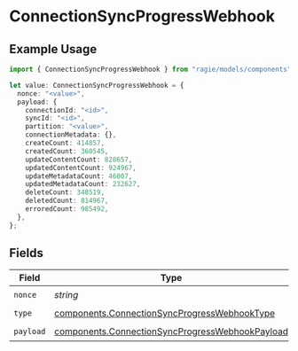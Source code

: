 # ConnectionSyncProgressWebhook

## Example Usage

```typescript
import { ConnectionSyncProgressWebhook } from "ragie/models/components";

let value: ConnectionSyncProgressWebhook = {
  nonce: "<value>",
  payload: {
    connectionId: "<id>",
    syncId: "<id>",
    partition: "<value>",
    connectionMetadata: {},
    createCount: 414857,
    createdCount: 360545,
    updateContentCount: 828657,
    updatedContentCount: 924967,
    updateMetadataCount: 46007,
    updatedMetadataCount: 232627,
    deleteCount: 348519,
    deletedCount: 814967,
    erroredCount: 985492,
  },
};
```

## Fields

| Field                                                                                                              | Type                                                                                                               | Required                                                                                                           | Description                                                                                                        |
| ------------------------------------------------------------------------------------------------------------------ | ------------------------------------------------------------------------------------------------------------------ | ------------------------------------------------------------------------------------------------------------------ | ------------------------------------------------------------------------------------------------------------------ |
| `nonce`                                                                                                            | *string*                                                                                                           | :heavy_check_mark:                                                                                                 | N/A                                                                                                                |
| `type`                                                                                                             | [components.ConnectionSyncProgressWebhookType](../../models/components/connectionsyncprogresswebhooktype.md)       | :heavy_check_mark:                                                                                                 | N/A                                                                                                                |
| `payload`                                                                                                          | [components.ConnectionSyncProgressWebhookPayload](../../models/components/connectionsyncprogresswebhookpayload.md) | :heavy_check_mark:                                                                                                 | N/A                                                                                                                |